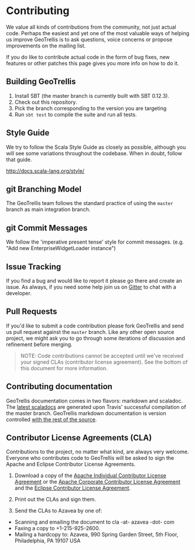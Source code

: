 # Contributing

We value all kinds of contributions from the community, not just actual
code. Perhaps the easiest and yet one of the most valuable ways of
helping us improve GeoTrellis is to ask questions, voice concerns or
propose improvements on the mailing list.

If you do like to contribute actual code in the form of bug fixes, new
features or other patches this page gives you more info on how to do it.


## Building GeoTrellis

1. Install SBT (the master branch is currently built with SBT 0.12.3).
2. Check out this repository.
3. Pick the branch corresponding to the version you are targeting
4. Run `sbt test` to compile the suite and run all tests.

## Style Guide

We try to follow the Scala Style Guide as closely as possible,
although you will see some variations throughout the codebase. When in
doubt, follow that guide.

http://docs.scala-lang.org/style/

## git Branching Model

The GeoTrellis team follows the standard practice of using the
`master` branch as main integration branch.

## git Commit Messages

We follow the 'imperative present tense' style for commit messages.
(e.g. "Add new EnterpriseWidgetLoader instance")

## Issue Tracking

If you find a bug and would like to report it please go there and create
an issue. As always, if you need some help join us on
[Gitter](https://gitter.im/geotrellis/geotrellis) to chat with a
developer.

## Pull Requests

If you'd like to submit a code contribution please fork GeoTrellis
and send us pull request against the `master` branch. Like any other
open source project, we might ask you to go through some iterations
of discussion and refinement before merging.

> NOTE: Code contributions cannot be accepted until we've received
> your signed CLAs (contributor license agreement). See the bottom of
> this document for more information.

## Contributing documentation

GeoTrellis documentation comes in two flavors: markdown and scaladoc.
The [latest
scaladocs](https://geotrellis.github.io/scaladocs/latest/#geotrellis.package)
are generated upon Travis' successful compilation of the master branch.
GeoTrellis markdown documentation is version controlled [with the rest
of the source](./docs).

## Contributor License Agreements (CLA)

Contributions to the project, no matter what kind, are always very
welcome.
Everyone who contributes code to GeoTrellis will be asked to sign the
Apache and Eclipse Contributor License Agreements.

1. Download a copy of the [Apache Individual Contributor License
   Agreement](http://geotrellis.github.com/files/2014_05_20-GeoTrellis-Open-Source-Contributor-Agreement-Individual.pdf?raw=true)
   or the [Apache Corporate Contributor License
   Agreement](http://geotrellis.github.com/files/2012_04_04-GeoTrellis-Open-Source-Contributor-Agreement-Corporate.pdf?raw=true)
   and the [Eclipse Contributor License
   Agreement](http://www.eclipse.org/legal/CLA.php).

2. Print out the CLAs and sign them.

3. Send the CLAs to Azavea by one of:
  - Scanning and emailing the document to cla -at- azavea -dot- com
  - Faxing a copy to +1-215-925-2600.
  - Mailing a hardcopy to:
    Azavea, 990 Spring Garden Street, 5th Floor, Philadelphia, PA 19107 USA

